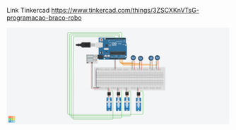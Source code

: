 Link Tinkercad
https://www.tinkercad.com/things/3ZSCXKnVTsG-programacao-braco-robo

![Tinkercad Image](https://github.com/AchcarLucas/RobotArm/blob/master/image/Programa%C3%A7%C3%A3o%20-%20Bra%C3%A7o%20Rob%C3%B4.png?raw=true "Tinkercad Image")
